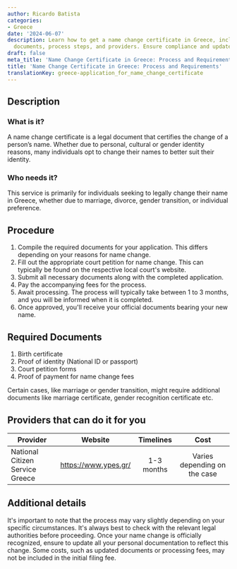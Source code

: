 ```yaml
---
author: Ricardo Batista
categories:
- Greece
date: '2024-06-07'
description: Learn how to get a name change certificate in Greece, including required
  documents, process steps, and providers. Ensure compliance and update vital records.
draft: false
meta_title: 'Name Change Certificate in Greece: Process and Requirements'
title: 'Name Change Certificate in Greece: Process and Requirements'
translationKey: greece-application_for_name_change_certificate
---
```



## Description
### What is it?
A name change certificate is a legal document that certifies the change of a person’s name. Whether due to personal, cultural or gender identity reasons, many individuals opt to change their names to better suit their identity. 

### Who needs it?
This service is primarily for individuals seeking to legally change their name in Greece, whether due to marriage, divorce, gender transition, or individual preference. 

## Procedure
1. Compile the required documents for your application. This differs depending on your reasons for name change.
2. Fill out the appropriate court petition for name change. This can typically be found on the respective local court's website.
3. Submit all necessary documents along with the completed application.
4. Pay the accompanying fees for the process.
5. Await processing. The process will typically take between 1 to 3 months, and you will be informed when it is completed. 
6. Once approved, you'll receive your official documents bearing your new name.

## Required Documents
1. Birth certificate
2. Proof of identity (National ID or passport)
3. Court petition forms
4. Proof of payment for name change fees

Certain cases, like marriage or gender transition, might require additional documents like marriage certificate, gender recognition certificate etc.

## Providers that can do it for you

| Provider        |     Website     |     Timelines    |       Cost      |
| --------------- | --------------- |  :-------------: | :-------------: |
| National Citizen Service Greece      |  https://www.ypes.gr/      |      1-3 months      |   Varies depending on the case       |

## Additional details
It's important to note that the process may vary slightly depending on your specific circumstances. It's always best to check with the relevant legal authorities before proceeding. Once your name change is officially recognized, ensure to update all your personal documentation to reflect this change. Some costs, such as updated documents or processing fees, may not be included in the initial filing fee.